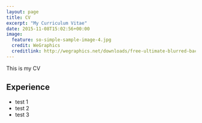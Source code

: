 ```yaml
---
layout: page
title: CV
excerpt: "My Curriculum Vitae"
date: 2015-11-08T15:02:56+00:00
image:
  feature: so-simple-sample-image-4.jpg
  credit: WeGraphics
  creditlink: http://wegraphics.net/downloads/free-ultimate-blurred-background-pack/
---
```


This is my CV

## Experience

* test 1
* test 2
* test 3